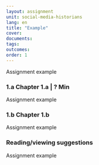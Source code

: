 ```yaml
---
layout: assignment
unit: social-media-historians
lang: en
title: "Example"
cover:
documents:
tags:
outcomes:
order: 1
---
```


Assignment example

<!-- more -->

<!-- briefing-student -->

### 1.a Chapter 1.a | ? Min
<!-- section-contents -->

Assignment example

<!-- section -->

### 1.b Chapter 1.b
<!-- section-contents -->

Assignment example

<!-- section -->

### Reading/viewing suggestions
<!-- section-contents -->

Assignment example
<!-- briefing-teacher -->
